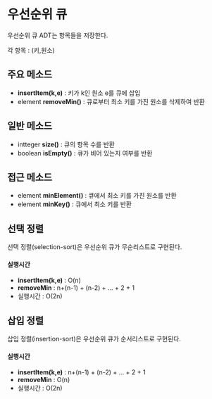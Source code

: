 # 우선순위 큐
우선순위 큐 ADT는 항목들을 저장한다.

각 항목 : (키,원소)

## 주요 메소드
* **insertItem(k,e)** : 키가 k인 원소 e를 큐에 삽입
* element **removeMin()** : 큐로부터 최소 키를 가진 원소를 삭제하여 반환

## 일반 메소드
* intteger **size()** : 큐의 항목 수를 반환
* boolean **isEmpty()** : 큐가 비어 있는지 여부를 반환

## 접근 메소드
* element **minElement()** : 큐에서 최소 키를 가진 원소를 반환
* element **minKey()** : 큐에서 최소 키를 반환

## 선택 정렬
선택 정렬(selection-sort)은 우선순위 큐가 무순리스트로 구현된다.

#### 실행시간
* **insertItem(k,e)** : O(n)
* **removeMin** : n+(n-1) + (n-2) + ... + 2 + 1
* 실행시간 : O(2n)

## 삽입 정렬
삽입 정렬(insertion-sort)은 우선순위 큐가 순서리스트로 구현된다.
#### 실행시간
* **insertItem(k,e)** : n+(n-1) + (n-2) + ... + 2 + 1
* **removeMin** : O(n)
* 실행시간 : O(2n)
